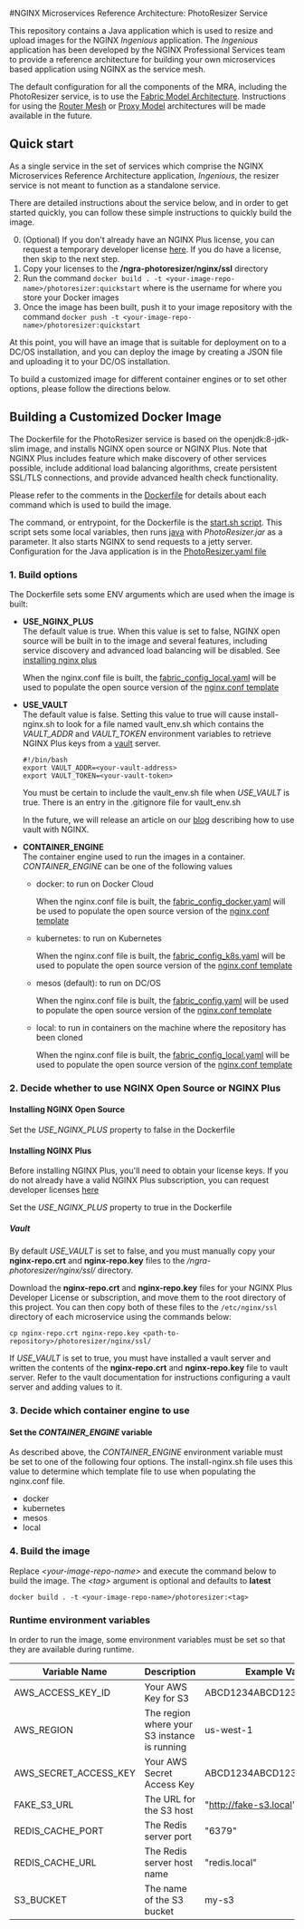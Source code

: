 #NGINX Microservices Reference Architecture: PhotoResizer Service

This repository contains a Java application which is used to resize and upload images for the NGINX _Ingenious_ application. The 
_Ingenious_ application has been developed by the NGINX Professional Services team to provide a reference 
architecture for building your own microservices based application using NGINX as the service mesh. 

The default configuration for all the components of the MRA, including the PhotoResizer service, is to use the 
[Fabric Model Architecture](https://www.nginx.com/blog/microservices-reference-architecture-nginx-fabric-model/ "Fabric Model").
Instructions for using the [Router Mesh](https://www.nginx.com/blog/microservices-reference-architecture-nginx-router-mesh-model/) or 
[Proxy Model](https://www.nginx.com/blog/microservices-reference-architecture-nginx-proxy-model/) architectures will be made available in the future.

## Quick start
As a single service in the set of services which comprise the NGINX Microservices Reference Architecture application, _Ingenious_,
the resizer service is not meant to function as a standalone service.

There are detailed instructions about the service below, and in order to get started quickly, you can follow these simple 
instructions to quickly build the image.  

0. (Optional) If you don't already have an NGINX Plus license, you can request a temporary developer license 
[here](https://www.nginx.com/developer-license/ "Developer License Form"). If you do have a license, then skip to the next step. 
1. Copy your licenses to the **<repository-path>/ngra-photoresizer/nginx/ssl** directory
2. Run the command ```docker build . -t <your-image-repo-name>/photoresizer:quickstart``` where <image-repository-name> is the username
for where you store your Docker images
3. Once the image has been built, push it to your image repository with the command ```docker push -t <your-image-repo-name>/photoresizer:quickstart```

At this point, you will have an image that is suitable for deployment on to a DC/OS installation, and you can deploy the
image by creating a JSON file and uploading it to your DC/OS installation.

To build a customized image for different container engines or to set other options, please follow the directions below.

## Building a Customized Docker Image
The Dockerfile for the PhotoResizer service is based on the openjdk:8-jdk-slim image, and installs NGINX open source or NGINX Plus. 
Note that NGINX Plus includes feature which make discovery of other services possible, include additional load balancing algorithms, 
create persistent SSL/TLS connections, and provide advanced health check functionality.

Please refer to the comments in the [Dockerfile](Dockerfile "Dockerfile") for details about each command which is
used to build the image. 

The command, or entrypoint, for the Dockerfile is the [start.sh script](start.sh "Dockerfile entrypoint"). 
This script sets some local variables, then runs [java](https://docs.oracle.com/javase/tutorial/deployment/jar/run.html "Java") 
with _PhotoResizer.jar_ as a parameter. It also starts NGINX to send requests to a jetty server.
Configuration for the Java application is in the [PhotoResizer.yaml file](app/PhotoResizer.yaml "PhotoResizer YAML file")

### 1. Build options
The Dockerfile sets some ENV arguments which are used when the image is built:

- **USE_NGINX_PLUS**  
    The default value is true. When this value is set to false, NGINX open source will be built in to the image and several 
    features, including service discovery and advanced load balancing will be disabled.
    See [installing nginx plus](#installing-nginx-plus)
    
    When the nginx.conf file is built, the [fabric_config_local.yaml](nginx/fabric_config_local.yaml) will be
    used to populate the open source version of the [nginx.conf template](nginx/nginx-fabric.conf.j2)
    
- **USE_VAULT**  
    The default value is false. Setting this value to true will cause install-nginx.sh to look 
    for a file named vault_env.sh which contains the _VAULT_ADDR_ and _VAULT_TOKEN_ environment variables to
    retrieve NGINX Plus keys from a [vault](https://www.vaultproject.io/) server.
    
    ```
    #!/bin/bash
    export VAULT_ADDR=<your-vault-address>
    export VAULT_TOKEN=<your-vault-token>
    ```
    
    You must be certain to include the vault_env.sh file when _USE_VAULT_ is true. There is an entry in the .gitignore
    file for vault_env.sh
    
    In the future, we will release an article on our [blog](https://www.nginx.com/blog/) describing how to use vault with NGINX.    
    
- **CONTAINER_ENGINE**  
    The container engine used to run the images in a container. _CONTAINER_ENGINE_ can be one of the following values
     - docker: to run on Docker Cloud 
     
        When the nginx.conf file is built, the [fabric_config_docker.yaml](nginx/fabric_config_docker.yaml) will be
        used to populate the open source version of the [nginx.conf template](nginx/nginx-plus-fabric.conf.j2)
        
     - kubernetes: to run on Kubernetes
     
        When the nginx.conf file is built, the [fabric_config_k8s.yaml](nginx/fabric_config_k8s.yaml) will be
        used to populate the open source version of the [nginx.conf template](nginx/nginx-plus-fabric.conf.j2)
             
     - mesos (default): to run on DC/OS
     
        When the nginx.conf file is built, the [fabric_config.yaml](nginx/fabric_config.yaml) will be
        used to populate the open source version of the [nginx.conf template](nginx/nginx-plus-fabric.conf.j2)
                  
     - local: to run in containers on the machine where the repository has been cloned
     
        When the nginx.conf file is built, the [fabric_config_local.yaml](nginx/fabric_config_local.yaml) will be
        used to populate the open source version of the [nginx.conf template](nginx/nginx-plus-fabric.conf.j2)                  
     
### 2. Decide whether to use NGINX Open Source or NGINX Plus
 
#### <a href="#" id="installing-nginx-oss"></a>Installing NGINX Open Source

Set the _USE_NGINX_PLUS_ property to false in the Dockerfile
    
#### <a href="#" id="installing-nginx-plus"></a>Installing NGINX Plus
Before installing NGINX Plus, you'll need to obtain your license keys. If you do not already have a valid NGINX Plus subscription, you can request 
developer licenses [here](https://www.nginx.com/developer-license/ "Developer License Form") 

Set the _USE_NGINX_PLUS_ property to true in the Dockerfile

##### Vault
By default _USE_VAULT_ is set to false, and you must manually copy your **nginx-repo.crt** and **nginx-repo.key** 
files to the _<path-to-repository>/ngra-photoresizer/nginx/ssl/_ directory.

Download the **nginx-repo.crt** and **nginx-repo.key** files for your NGINX Plus Developer License or subscription, and move them to the root directory of this project. You can then copy both of these files to the `/etc/nginx/ssl` directory of each microservice using the commands below:
```
cp nginx-repo.crt nginx-repo.key <path-to-repository>/photoresizer/nginx/ssl/
```

If _USE_VAULT_ is set to true, you must have installed a vault server and written the contents of the **nginx-repo.crt**
and **nginx-repo.key** file to vault server. Refer to the vault documentation for instructions configuring a vault server
and adding values to it. 

### 3. Decide which container engine to use

#### Set the _CONTAINER_ENGINE_ variable
As described above, the _CONTAINER_ENGINE_ environment variable must be set to one of the following four options.
The install-nginx.sh file uses this value to determine which template file to use when populating the nginx.conf file.

- docker 
- kubernetes 
- mesos 
- local

### 4. Build the image

Replace _&lt;your-image-repo-name&gt;_ and execute the command below to build the image. The _&lt;tag&gt;_ argument is optional and defaults to **latest**

```
docker build . -t <your-image-repo-name>/photoresizer:<tag>
```

### Runtime environment variables
In order to run the image, some environment variables must be set so that they are available during runtime.

| Variable Name | Description | Example Value |
| ------------- | ----------- | ----------- |
| AWS_ACCESS_KEY_ID | Your AWS Key for S3 | ABCD1234ABCD1234ABCD1234 |
| AWS_REGION | The region where your S3 instance is running | us-west-1 |
| AWS_SECRET_ACCESS_KEY | Your AWS Secret Access Key | ABCD1234ABCD1234ABCD1234 |
| FAKE_S3_URL | The URL for the S3 host | "http://fake-s3.local" |
| REDIS_CACHE_PORT | The Redis server port | "6379" |
| REDIS_CACHE_URL | The Redis server host name | "redis.local" |
| S3_BUCKET | The name of the S3 bucket | my-s3 |
